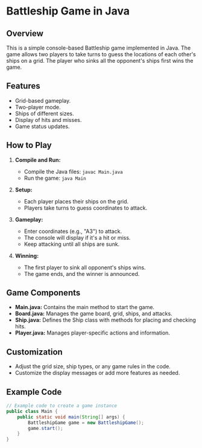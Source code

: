 # Battleship Game in Java

## Overview
This is a simple console-based Battleship game implemented in Java. The game allows two players to take turns to guess the locations of each other's ships on a grid. The player who sinks all the opponent's ships first wins the game.

## Features
- Grid-based gameplay.
- Two-player mode.
- Ships of different sizes.
- Display of hits and misses.
- Game status updates.

## How to Play
1. **Compile and Run:**
    - Compile the Java files: `javac Main.java`
    - Run the game: `java Main`

2. **Setup:**
    - Each player places their ships on the grid.
    - Players take turns to guess coordinates to attack.

3. **Gameplay:**
    - Enter coordinates (e.g., "A3") to attack.
    - The console will display if it's a hit or miss.
    - Keep attacking until all ships are sunk.

4. **Winning:**
    - The first player to sink all opponent's ships wins.
    - The game ends, and the winner is announced.

## Game Components
- **Main.java:** Contains the main method to start the game.
- **Board.java:** Manages the game board, grid, ships, and attacks.
- **Ship.java:** Defines the Ship class with methods for placing and checking hits.
- **Player.java:** Manages player-specific actions and information.

## Customization
- Adjust the grid size, ship types, or any game rules in the code.
- Customize the display messages or add more features as needed.

## Example Code
```java
// Example code to create a game instance
public class Main {
    public static void main(String[] args) {
        BattleshipGame game = new BattleshipGame();
        game.start();
    }
}

